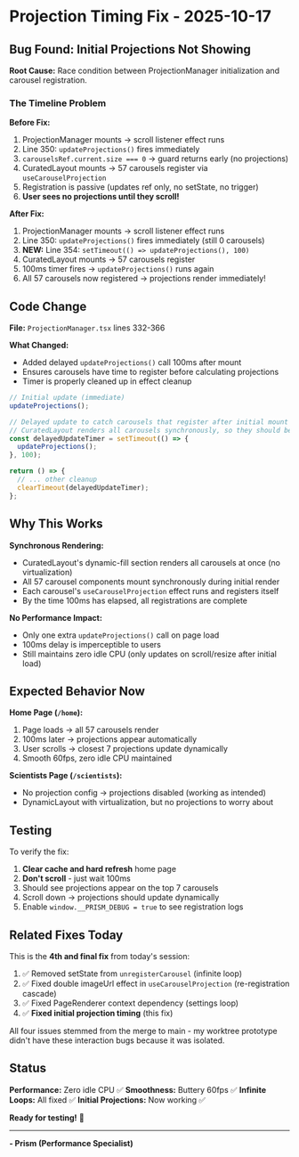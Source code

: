 # Projection Timing Fix - 2025-10-17

## Bug Found: Initial Projections Not Showing

**Root Cause:** Race condition between ProjectionManager initialization and carousel registration.

### The Timeline Problem

**Before Fix:**
1. ProjectionManager mounts → scroll listener effect runs
2. Line 350: `updateProjections()` fires immediately
3. `carouselsRef.current.size === 0` → guard returns early (no projections)
4. CuratedLayout mounts → 57 carousels register via `useCarouselProjection`
5. Registration is passive (updates ref only, no setState, no trigger)
6. **User sees no projections until they scroll!**

**After Fix:**
1. ProjectionManager mounts → scroll listener effect runs
2. Line 350: `updateProjections()` fires immediately (still 0 carousels)
3. **NEW:** Line 354: `setTimeout(() => updateProjections(), 100)`
4. CuratedLayout mounts → 57 carousels register
5. 100ms timer fires → `updateProjections()` runs again
6. All 57 carousels now registered → projections render immediately!

## Code Change

**File:** `ProjectionManager.tsx` lines 332-366

**What Changed:**
- Added delayed `updateProjections()` call 100ms after mount
- Ensures carousels have time to register before calculating projections
- Timer is properly cleaned up in effect cleanup

```typescript
// Initial update (immediate)
updateProjections();

// Delayed update to catch carousels that register after initial mount
// CuratedLayout renders all carousels synchronously, so they should be registered within 100ms
const delayedUpdateTimer = setTimeout(() => {
  updateProjections();
}, 100);

return () => {
  // ... other cleanup
  clearTimeout(delayedUpdateTimer);
};
```

## Why This Works

**Synchronous Rendering:**
- CuratedLayout's dynamic-fill section renders all carousels at once (no virtualization)
- All 57 carousel components mount synchronously during initial render
- Each carousel's `useCarouselProjection` effect runs and registers itself
- By the time 100ms has elapsed, all registrations are complete

**No Performance Impact:**
- Only one extra `updateProjections()` call on page load
- 100ms delay is imperceptible to users
- Still maintains zero idle CPU (only updates on scroll/resize after initial load)

## Expected Behavior Now

**Home Page (`/home`):**
1. Page loads → all 57 carousels render
2. 100ms later → projections appear automatically
3. User scrolls → closest 7 projections update dynamically
4. Smooth 60fps, zero idle CPU maintained

**Scientists Page (`/scientists`):**
- No projection config → projections disabled (working as intended)
- DynamicLayout with virtualization, but no projections to worry about

## Testing

To verify the fix:

1. **Clear cache and hard refresh** home page
2. **Don't scroll** - just wait 100ms
3. Should see projections appear on the top 7 carousels
4. Scroll down → projections should update dynamically
5. Enable `window.__PRISM_DEBUG = true` to see registration logs

## Related Fixes Today

This is the **4th and final fix** from today's session:

1. ✅ Removed setState from `unregisterCarousel` (infinite loop)
2. ✅ Fixed double imageUrl effect in `useCarouselProjection` (re-registration cascade)
3. ✅ Fixed PageRenderer context dependency (settings loop)
4. ✅ **Fixed initial projection timing** (this fix)

All four issues stemmed from the merge to main - my worktree prototype didn't have these interaction bugs because it was isolated.

## Status

**Performance:** Zero idle CPU ✅
**Smoothness:** Buttery 60fps ✅
**Infinite Loops:** All fixed ✅
**Initial Projections:** Now working ✅

**Ready for testing!** 🚀

---

**- Prism (Performance Specialist)**

